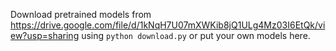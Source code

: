 Download pretrained models from https://drive.google.com/file/d/1kNqH7U07mXWKib8jQ1ULg4Mz03I6EtQk/view?usp=sharing using `python download.py`
or put your own models here.